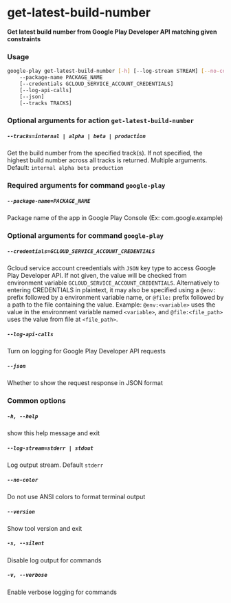 
get-latest-build-number
=======================


**Get latest build number from Google Play Developer API matching given constraints**
### Usage
```bash
google-play get-latest-build-number [-h] [--log-stream STREAM] [--no-color] [--version] [-s] [-v]
    --package-name PACKAGE_NAME
    [--credentials GCLOUD_SERVICE_ACCOUNT_CREDENTIALS]
    [--log-api-calls]
    [--json]
    [--tracks TRACKS]
```
### Optional arguments for action `get-latest-build-number`

##### `--tracks=internal | alpha | beta | production`


Get the build number from the specified track(s). If not specified, the highest build number across all tracks is returned. Multiple arguments. Default:&nbsp;`internal alpha beta production`
### Required arguments for command `google-play`

##### `--package-name=PACKAGE_NAME`


Package name of the app in Google Play Console (Ex: com.google.example)
### Optional arguments for command `google-play`

##### `--credentials=GCLOUD_SERVICE_ACCOUNT_CREDENTIALS`


Gcloud service account creedentials with `JSON` key type to access Google Play Developer API. If not given, the value will be checked from environment variable `GCLOUD_SERVICE_ACCOUNT_CREDENTIALS`. Alternatively to entering CREDENTIALS in plaintext, it may also be specified using a `@env:` prefix followed by a environment variable name, or `@file:` prefix followed by a path to the file containing the value. Example: `@env:<variable>` uses the value in the environment variable named `<variable>`, and `@file:<file_path>` uses the value from file at `<file_path>`.
##### `--log-api-calls`


Turn on logging for Google Play Developer API requests
##### `--json`


Whether to show the request response in JSON format
### Common options

##### `-h, --help`


show this help message and exit
##### `--log-stream=stderr | stdout`


Log output stream. Default `stderr`
##### `--no-color`


Do not use ANSI colors to format terminal output
##### `--version`


Show tool version and exit
##### `-s, --silent`


Disable log output for commands
##### `-v, --verbose`


Enable verbose logging for commands